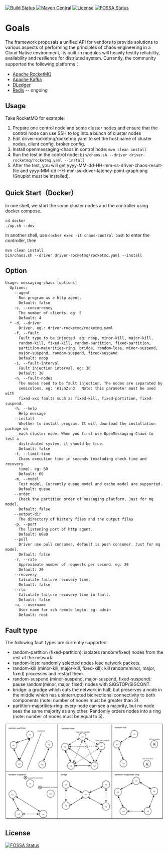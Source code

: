 [![Build Status](https://travis-ci.org/openmessaging/openchaos.svg?branch=master)](https://travis-ci.org/github/openmessaging/openchaos) [![Maven Central](https://maven-badges.herokuapp.com/maven-central/io.openmessaging.chaos/messaging-chaos/badge.svg)](http://search.maven.org/#search%7Cga%7C1%7Copenmessaging-chaos) [![License](https://img.shields.io/badge/license-Apache%202-4EB1BA.svg)](https://www.apache.org/licenses/LICENSE-2.0.html)
[![FOSSA Status](https://app.fossa.com/api/projects/git%2Bgithub.com%2Fopenmessaging%2Fopenmessaging-chaos.svg?type=shield)](https://app.fossa.com/projects/git%2Bgithub.com%2Fopenmessaging%2Fopenmessaging-chaos?ref=badge_shield)

# Goals

The framework proposals a unified API for vendors to provide solutions to various aspects of performing the principles of chaos engineering in a Cloud Native environment, its built-in modules will heavily testify reliability, availability and resilience for distriuted system. Currently, the community supported the following platforms：

- [Apache RocketMQ](https://rocketmq.apache.org/)
- [Apache Kafka](https://kafka.apache.org/)
- [DLedger](https://github.com/openmessaging/openmessaging-storage-dledger)
- [Redis](https://redis.io/) -- ongoing

## Usage

Take RocketMQ for example:

1. Prepare one control node and some cluster nodes and ensure that the control node can use SSH to log into a bunch of cluster nodes
2. Edit driver-rocketmq/rocketmq.yaml to set the host name of cluster nodes, client config, broker config.
3. Install openmessaging-chaos in control node:  `mvn clean install`
4. Run the test in the control node: `bin/chaos.sh --driver driver-rocketmq/rocketmq.yaml --install` 
5. After the test, you will get yyyy-MM-dd-HH-mm-ss-driver-chaos-result-file and yyyy-MM-dd-HH-mm-ss-driver-latency-point-graph.png (Gnuplot must be installed).


## Quick Start（Docker）

In one shell, we start the some cluster nodes and the controller using docker compose.

```shell
cd docker
./up.sh --dev
```
In another shell, use `docker exec -it chaos-control bash` to enter the controller, then

```shell
mvn clean install
bin/chaos.sh --driver driver-rocketmq/rocketmq.yaml --install
```

## Option

```
Usage: messaging-chaos [options]
  Options:
    --agent
      Run program as a http agent.
      Default: false
    -c, --concurrency
      The number of clients. eg: 5
      Default: 4
  * -d, --driver
      Driver. eg.: driver-rocketmq/rocketmq.yaml
    -f, --fault
      Fault type to be injected. eg: noop, minor-kill, major-kill, 
      random-kill, fixed-kill, random-partition, fixed-partition, 
      partition-majorities-ring, bridge, random-loss, minor-suspend, 
      major-suspend, random-suspend, fixed-suspend
      Default: noop
    -i, --fault-interval
      Fault injection interval. eg: 30
      Default: 30
    -n, --fault-nodes
      The nodes need to be fault injection. The nodes are separated by 
      semicolons. eg: 'n1;n2;n3'  Note: this parameter must be used with 
      fixed-xxx faults such as fixed-kill, fixed-partition, fixed-suspend.
    -h, --help
      Help message
    --install
      Whether to install program. It will download the installation package on 
      each cluster node. When you first use OpenMessaging-Chaos to test a 
      distributed system, it should be true.
      Default: false
    -t, --limit-time
      Chaos execution time in seconds (excluding check time and recovery 
      time). eg: 60
      Default: 60
    -m, --model
      Test model. Currently queue model and cache model are supported.
      Default: queue
    --order
      Check the partition order of messaging platform. Just for mq model.
      Default: false
    --output-dir
      The directory of history files and the output files
    -p, --port
      The listening port of http agent.
      Default: 8080
    --pull
      Driver use pull consumer, default is push consumer. Just for mq model.
      Default: false
    -r, --rate
      Approximate number of requests per second. eg: 20
      Default: 20
    --recovery
      Calculate failure recovery time.
      Default: false
    --rto
      Calculate failure recovery time in fault.
      Default: false
    -u, --username
      User name for ssh remote login. eg: admin
      Default: root
```

## Fault type

The following fault types are currently supported:
- random-partition (fixed-partition): isolates random(fixed) nodes from the rest of the network.
- random-loss: randomly selected nodes lose network packets.
- random-kill (minor-kill, major-kill, fixed-kill): kill random(minor, major, fixed) processes and restart them.
- random-suspend (minor-suspend, major-suspend, fixed-suspend): pause random(minor, major, fixed) nodes with SIGSTOP/SIGCONT.
- bridge: a grudge which cuts the network in half, but preserves a node in the middle which has uninterrupted bidirectional connectivity to both components (note: number of nodes must be greater than 3).
- partition-majorities-ring: every node can see a majority, but no node sees the same majority as any other. Randomly orders nodes into a ring (note: number of nodes must be equal to 5).

![](images/fault-type.png)


## License
[![FOSSA Status](https://app.fossa.com/api/projects/git%2Bgithub.com%2Fopenmessaging%2Fopenmessaging-chaos.svg?type=large)](https://app.fossa.com/projects/git%2Bgithub.com%2Fopenmessaging%2Fopenmessaging-chaos?ref=badge_large)
